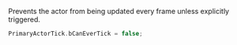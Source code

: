 Prevents the actor from being updated every frame unless explicitly triggered.
```cpp
PrimaryActorTick.bCanEverTick = false;
```

 

 